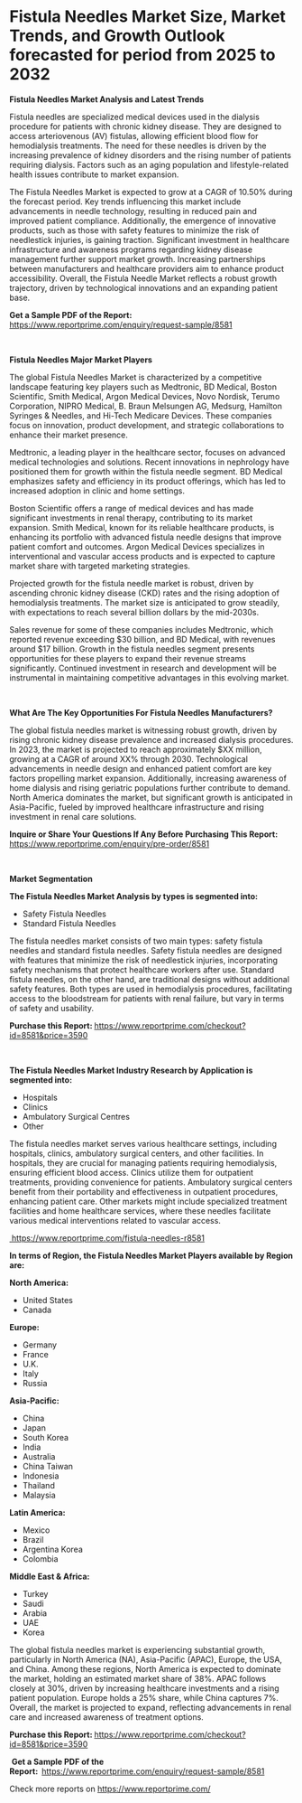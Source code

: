 <p><h1>Fistula Needles Market Size, Market Trends, and Growth Outlook forecasted for period from 2025 to 2032</h1></p><p><strong>Fistula Needles Market Analysis and Latest Trends</strong></p>
<p><p>Fistula needles are specialized medical devices used in the dialysis procedure for patients with chronic kidney disease. They are designed to access arteriovenous (AV) fistulas, allowing efficient blood flow for hemodialysis treatments. The need for these needles is driven by the increasing prevalence of kidney disorders and the rising number of patients requiring dialysis. Factors such as an aging population and lifestyle-related health issues contribute to market expansion.</p><p>The Fistula Needles Market is expected to grow at a CAGR of 10.50% during the forecast period. Key trends influencing this market include advancements in needle technology, resulting in reduced pain and improved patient compliance. Additionally, the emergence of innovative products, such as those with safety features to minimize the risk of needlestick injuries, is gaining traction. Significant investment in healthcare infrastructure and awareness programs regarding kidney disease management further support market growth. Increasing partnerships between manufacturers and healthcare providers aim to enhance product accessibility. Overall, the Fistula Needle Market reflects a robust growth trajectory, driven by technological innovations and an expanding patient base.</p></p>
<p><strong>Get a Sample PDF of the Report:&nbsp;</strong> <a href="https://www.reportprime.com/enquiry/request-sample/8581?utm_campaign=3128&utm_medium=2&utm_source=Github&utm_content=ia&utm_term=20032025&utm_id=fistula-needles">https://www.reportprime.com/enquiry/request-sample/8581</a></p>
<p>&nbsp;</p>
<p><strong>Fistula Needles Major Market Players</strong></p>
<p><p>The global Fistula Needles Market is characterized by a competitive landscape featuring key players such as Medtronic, BD Medical, Boston Scientific, Smith Medical, Argon Medical Devices, Novo Nordisk, Terumo Corporation, NIPRO Medical, B. Braun Melsungen AG, Medsurg, Hamilton Syringes & Needles, and Hi-Tech Medicare Devices. These companies focus on innovation, product development, and strategic collaborations to enhance their market presence.</p><p>Medtronic, a leading player in the healthcare sector, focuses on advanced medical technologies and solutions. Recent innovations in nephrology have positioned them for growth within the fistula needle segment. BD Medical emphasizes safety and efficiency in its product offerings, which has led to increased adoption in clinic and home settings.</p><p>Boston Scientific offers a range of medical devices and has made significant investments in renal therapy, contributing to its market expansion. Smith Medical, known for its reliable healthcare products, is enhancing its portfolio with advanced fistula needle designs that improve patient comfort and outcomes. Argon Medical Devices specializes in interventional and vascular access products and is expected to capture market share with targeted marketing strategies.</p><p>Projected growth for the fistula needle market is robust, driven by ascending chronic kidney disease (CKD) rates and the rising adoption of hemodialysis treatments. The market size is anticipated to grow steadily, with expectations to reach several billion dollars by the mid-2030s.</p><p>Sales revenue for some of these companies includes Medtronic, which reported revenue exceeding $30 billion, and BD Medical, with revenues around $17 billion. Growth in the fistula needles segment presents opportunities for these players to expand their revenue streams significantly. Continued investment in research and development will be instrumental in maintaining competitive advantages in this evolving market.</p></p>
<p>&nbsp;</p>
<p><strong>What Are The Key Opportunities For Fistula Needles Manufacturers?</strong></p>
<p><p>The global fistula needles market is witnessing robust growth, driven by rising chronic kidney disease prevalence and increased dialysis procedures. In 2023, the market is projected to reach approximately $XX million, growing at a CAGR of around XX% through 2030. Technological advancements in needle design and enhanced patient comfort are key factors propelling market expansion. Additionally, increasing awareness of home dialysis and rising geriatric populations further contribute to demand. North America dominates the market, but significant growth is anticipated in Asia-Pacific, fueled by improved healthcare infrastructure and rising investment in renal care solutions.</p></p>
<p><strong>Inquire or Share Your Questions If Any Before Purchasing This Report:</strong> <a href="https://www.reportprime.com/enquiry/pre-order/8581?utm_campaign=3128&utm_medium=2&utm_source=Github&utm_content=ia&utm_term=20032025&utm_id=fistula-needles">https://www.reportprime.com/enquiry/pre-order/8581</a></p>
<p>&nbsp;</p>
<p><strong>Market Segmentation</strong></p>
<p><strong>The Fistula Needles Market Analysis by types is segmented into:</strong></p>
<p><ul><li>Safety Fistula Needles</li><li>Standard Fistula Needles</li></ul></p>
<p><p>The fistula needles market consists of two main types: safety fistula needles and standard fistula needles. Safety fistula needles are designed with features that minimize the risk of needlestick injuries, incorporating safety mechanisms that protect healthcare workers after use. Standard fistula needles, on the other hand, are traditional designs without additional safety features. Both types are used in hemodialysis procedures, facilitating access to the bloodstream for patients with renal failure, but vary in terms of safety and usability.</p></p>
<p><strong>Purchase this Report:&nbsp;</strong><a href="https://www.reportprime.com/checkout?id=8581&price=3590&utm_campaign=3128&utm_medium=2&utm_source=Github&utm_content=ia&utm_term=20032025&utm_id=fistula-needles">https://www.reportprime.com/checkout?id=8581&price=3590</a></p>
<p>&nbsp;</p>
<p><strong>The Fistula Needles Market Industry Research by Application is segmented into:</strong></p>
<p><ul><li>Hospitals</li><li>Clinics</li><li>Ambulatory Surgical Centres</li><li>Other</li></ul></p>
<p><p>The fistula needles market serves various healthcare settings, including hospitals, clinics, ambulatory surgical centers, and other facilities. In hospitals, they are crucial for managing patients requiring hemodialysis, ensuring efficient blood access. Clinics utilize them for outpatient treatments, providing convenience for patients. Ambulatory surgical centers benefit from their portability and effectiveness in outpatient procedures, enhancing patient care. Other markets might include specialized treatment facilities and home healthcare services, where these needles facilitate various medical interventions related to vascular access.</p></p>
<p><a href="https://www.reportprime.com/fistula-needles-r8581?utm_campaign=3128&utm_medium=2&utm_source=Github&utm_content=ia&utm_term=20032025&utm_id=fistula-needles">&nbsp;https://www.reportprime.com/fistula-needles-r8581</a></p>
<p><strong>In terms of Region, the Fistula Needles Market Players available by Region are:</strong></p>
<p>
    <p> <strong> North America: </strong>
        <ul>
            <li>United States</li>
            <li>Canada</li>
        </ul>
        </p> 
    <p> <strong> Europe: </strong>
        <ul>
            <li>Germany</li>
            <li>France</li>
            <li>U.K.</li>
            <li>Italy</li>
            <li>Russia</li>
        </ul>
        </p> 
    <p> <strong> Asia-Pacific: </strong>
        <ul>
            <li>China</li>
            <li>Japan</li>
            <li>South Korea</li>
            <li>India</li>
            <li>Australia</li>
            <li>China Taiwan</li>
            <li>Indonesia</li>
            <li>Thailand</li>
            <li>Malaysia</li>
        </ul>
        </p> 
    <p> <strong> Latin America: </strong>
        <ul>
            <li>Mexico</li>
            <li>Brazil</li>
            <li>Argentina Korea</li>
            <li>Colombia</li>
        </ul>
        </p> 
    <p> <strong> Middle East & Africa: </strong>
        <ul>
            <li>Turkey</li>
            <li>Saudi</li>
            <li>Arabia</li>
            <li>UAE</li>
            <li>Korea</li>
        </ul>
    </p>
    </p>
<p><p>The global fistula needles market is experiencing substantial growth, particularly in North America (NA), Asia-Pacific (APAC), Europe, the USA, and China. Among these regions, North America is expected to dominate the market, holding an estimated market share of 38%. APAC follows closely at 30%, driven by increasing healthcare investments and a rising patient population. Europe holds a 25% share, while China captures 7%. Overall, the market is projected to expand, reflecting advancements in renal care and increased awareness of treatment options.</p></p>
<p><strong>Purchase this Report: </strong><a href="https://www.reportprime.com/checkout?id=8581&price=3590&utm_campaign=3128&utm_medium=2&utm_source=Github&utm_content=ia&utm_term=20032025&utm_id=fistula-needles">https://www.reportprime.com/checkout?id=8581&price=3590</a></p>
<p>&nbsp;<strong>Get a Sample PDF of the Report:&nbsp;&nbsp;</strong><a href="https://www.reportprime.com/enquiry/request-sample/8581?utm_campaign=3128&utm_medium=2&utm_source=Github&utm_content=ia&utm_term=20032025&utm_id=fistula-needles">https://www.reportprime.com/enquiry/request-sample/8581</a></p>
<p><strong></strong></p>
<p>Check more reports on <a href="https://www.reportprime.com/?utm_campaign=3128&utm_medium=2&utm_source=Github&utm_content=ia&utm_term=20032025&utm_id=fistula-needles">https://www.reportprime.com/</a></p>